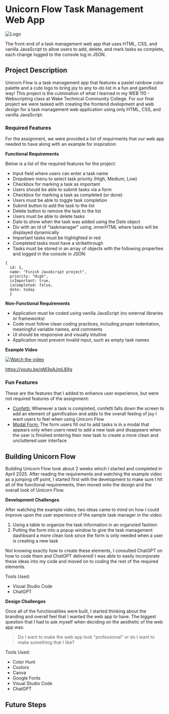 # Unicorn Flow Task Management Web App
![Logo](https://github.com/user-attachments/assets/f0c8f4c7-f3de-4097-a3cb-63b5da377ccc)

The front-end of a task management web app that uses HTML, CSS, and vanilla JavaScript to allow users to add, delete, and mark tasks as complete, each change logged to the console log in JSON.

## Project Description

Unicorn Flow is a task management app that features a pastel rainbow color palette and a cute logo to bring joy to any to-do list in a fun and gamified way! This project is the culmination of what I learned in my WEB 110 - Webscripting class at Wake Technical Community College. For our final project we were tasked with creating the frontend dvelopment and web design for a task management web application using only HTML, CSS, and vanilla JavaScript. 

### Required Features

For the assignment, we were provided a list of requirments that our web app needed to have along with an example for inspiration: 


**Functional Requirements**

Below is a list of the required features for the project:

- Input field where users can enter a task name
- Dropdown menu to select task priority (High, Medium, Low)
- Checkbox for marking a task as important
- Users should be able to submit tasks via a form
- Checkbox for marking a task as completed (or done)
- Users must be able to toggle task completion
- Submit button to add the task to the list
- Delete button to remove the task to the list
- Users must be able to delete tasks
- Date to show when the task was added using the Date object
- Div with an id of "taskmanager" using .innerHTML where tasks will be displayed dynamically
- Important tasks must be highlighted in red
- Completed tasks must have a strikethrough
- Tasks must be stored in an array of objects with the following properties and logged in the console in JSON:

```
{
  id: 1,
  name: "Finish JavaScript project",
  priority: "High",
  isImportant: true,
  isCompleted: false,
  date: today﻿
  }

```

**Non-Functional Requirements**
- Application must be coded using vanilla JavaScript (no external libraries or frameworks)
- Code must follow clean coding practices, including proper indentation, meaningful variable names, and comments
- UI should be responsive and visually intuitive
- Application must prevent invalid input, such as empty task names

**Example Video**

[![Watch the video](https://img.youtube.com/vi/qM3pAJmL8Xg/hqdefault.jpg)](https://youtu.be/watch?v=qM3pAJmL8Xg)

https://youtu.be/qM3pAJmL8Xg
<br/>

### Fun Features

These are the features that I added to enhance user experience, but were not required features of the assignment:

- <ins>Confetti:</ins> Whenever a task is completed, confetti falls down the screen to add an element of gamification and adds to the overall feeling of joy I want users to feel when using Unicorn Flow
- <ins>Modal Form:</ins> The form users fill out to add tasks is in a modal that appears only when users need to add a new task and disappears when the user is finished entering their new task to create a more clean and uncluttered user interface 


## Building Unicorn Flow

Building Unicorn Flow took about 2 weeks which I started and completed in April 2025. After reading the requirements and watching the example video as a jumping off point, I started first with the development to make sure I hit all of the functional requirements, then moved onto the design and the overall look of Unicorn Flow.

**Development Challenges**

After watching the example video, two ideas came to mind on how I could improve upon the user experience of the sample task manager in the video:
1. Using a table to organize the task information in an organzied fashion
2. Putting the form into a popup window to give the task management dashboard a more clean look since the form is only needed when a user is creating a new task

Not knowing exactly how to create these elements, I consulted ChatGPT on how to code them and ChatGPT delivered! I was able to easily incorporate these ideas into my code and moved on to coding the rest of the required elements. 

Tools Used:
- Visual Studio Code
- ChatGPT

**Design Challenges**

Once all of the functionalities were built, I started thinking about the branding and overall feel that I wanted the web app to have. The biggest question that I had to ask myself when deciding on the aesthetic of the web app was: 
> Do I want to make the web app look "professional" or do I want to make something that I like?

Tools Used:
- Color Hunt
- Coolors
- Canva
- Google Fonts
- Visual Studio Code
- ChatGPT

## Future Steps

